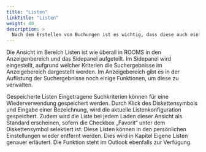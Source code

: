 ```yaml
---
title: "Listen"
linkTitle: "Listen"
weight: 40
description: >
  Nach dem Erstellen von Buchungen ist es wichtig, dass diese auch einfach wiedergefunden werden können. Dabei ist einerseits die Kalenderansicht hilfreich, in der die Buchungen sehr einfach und übersichtlich dargestellt werden. Andererseits existiert in ROOMS auch der Bereich Listen, in dem mittels verschiedener Suchkriterien Buchungen, Personen, Ressourcen, Räume, Teilnehmer und Dienstleister gesucht und aufgelistet werden können.
---
```


Die Ansicht im Bereich Listen ist wie überall in ROOMS in den Anzeigenbereich und das Sidepanel aufgeteilt. Im Sidepanel wird eingestellt, aufgrund welcher Kriterien die Suchergebnisse im Anzeigebereich dargestellt werden. Im Anzeigebereich gibt es in der Auflistung der Suchergebnisse noch einige Funktionen, um diese zu verwalten.

Gespeicherte Listen
Eingetragene Suchkriterien können für eine Wiederverwendung gespeichert werden. Durch Klick des Diskettensymbols und Eingabe einer Bezeichnung, wird die aktuelle Listenkonfiguration gespeichert. Zudem wird die Liste bei jedem Laden dieser Ansicht als Standard erscheinen, sofern die Checkbox „Favorit“ unter dem Diskettensymbol selektiert ist. Diese Listen können in den persönlichen Einstellungen wieder entfernt werden. Dies wird in Kapitel Eigene Listen genauer erläutert. Die Funktion steht im Outlook ebenfalls zur Verfügung.
